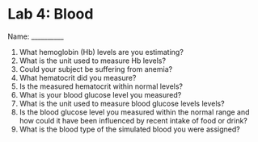 # Lab 4: Blood

Name: __________

1. What hemoglobin (Hb) levels are you estimating?
2. What is the unit used to measure Hb levels?
3. Could your subject be suffering from anemia?
4. What hematocrit did you measure?
5. Is the measured hematocrit within normal levels?
6. What is your blood glucose level you measured?
7. What is the unit used to measure blood glucose levels levels?
8. Is the blood glucose level you measured within the normal range and how could it have been
   influenced by recent intake of food or drink?
9. What is the blood type of the simulated blood you were assigned?